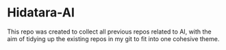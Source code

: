 # Hidatara-AI
This repo was created to collect all previous repos related to AI, with the aim of tidying up the existing repos in my git to fit into one cohesive theme.
